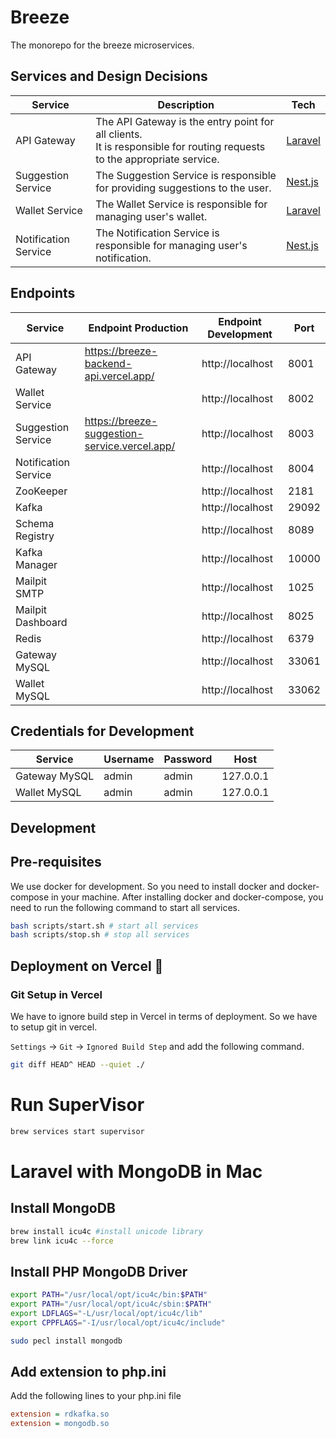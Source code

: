 # Breeze

The monorepo for the breeze microservices.

## Services and Design Decisions

| Service              | Description                                                                                                                 | Tech                            |
|----------------------|-----------------------------------------------------------------------------------------------------------------------------|---------------------------------|
| API Gateway          | The API Gateway is the entry point for all clients.<br/> It is responsible for routing requests to the appropriate service. | [Laravel](https://laravel.com/) | 
| Suggestion Service   | The Suggestion Service is responsible for providing suggestions to the user.                                                | [Nest.js](https://nestjs.com/) |
| Wallet Service       | The Wallet Service is responsible for managing user's wallet.                                                               | [Laravel](https://laravel.com/) |
| Notification Service | The Notification Service is responsible for managing user's notification.                                                   | [Nest.js](https://nestjs.com/) |

## Endpoints

| Service              | Endpoint Production                           | Endpoint Development | Port  |
|----------------------|-----------------------------------------------|----------------------|-------|
| API Gateway          | https://breeze-backend-api.vercel.app/        | http://localhost     | 8001  |
| Wallet Service       |                                               | http://localhost     | 8002  |
| Suggestion Service   | https://breeze-suggestion-service.vercel.app/ | http://localhost     | 8003  |
| Notification Service |                                               | http://localhost     | 8004  |
| ZooKeeper            |                                               | http://localhost     | 2181  |
| Kafka                |                                               | http://localhost     | 29092 |
| Schema Registry      |                                               | http://localhost     | 8089  |
| Kafka Manager        |                                               | http://localhost     | 10000 |
| Mailpit SMTP         |                                               | http://localhost     | 1025  |
| Mailpit Dashboard    |                                               | http://localhost     | 8025  |
| Redis                |                                               | http://localhost     | 6379  |
| Gateway MySQL        |                                               | http://localhost     | 33061 |
| Wallet MySQL         |                                               | http://localhost     | 33062 |

## Credentials for Development

| Service       | Username | Password | Host      |
|---------------|----------|----------|-----------|
| Gateway MySQL | admin    | admin    | 127.0.0.1 |
| Wallet MySQL  | admin    | admin    | 127.0.0.1 |

## Development

## Pre-requisites

We use docker for development. So you need to install docker and docker-compose in your machine.
After installing docker and docker-compose, you need to run the following command to start all services.

```bash
bash scripts/start.sh # start all services
bash scripts/stop.sh # stop all services
```

## Deployment on Vercel 🚀

### Git Setup in Vercel

We have to ignore build step in Vercel in terms of deployment. So we have to setup git in vercel.

`Settings` -> `Git` -> `Ignored Build Step`  and add the following command.

```sh
git diff HEAD^ HEAD --quiet ./
```

# Run SuperVisor

```sh
brew services start supervisor
```

# Laravel with MongoDB in Mac

## Install MongoDB

```sh
brew install icu4c #install unicode library
brew link icu4c --force
```

## Install PHP MongoDB Driver

```sh
export PATH="/usr/local/opt/icu4c/bin:$PATH"
export PATH="/usr/local/opt/icu4c/sbin:$PATH"
export LDFLAGS="-L/usr/local/opt/icu4c/lib"
export CPPFLAGS="-I/usr/local/opt/icu4c/include"

sudo pecl install mongodb
```

## Add extension to php.ini

Add the following lines to your php.ini file

```ini
extension = rdkafka.so
extension = mongodb.so
```
